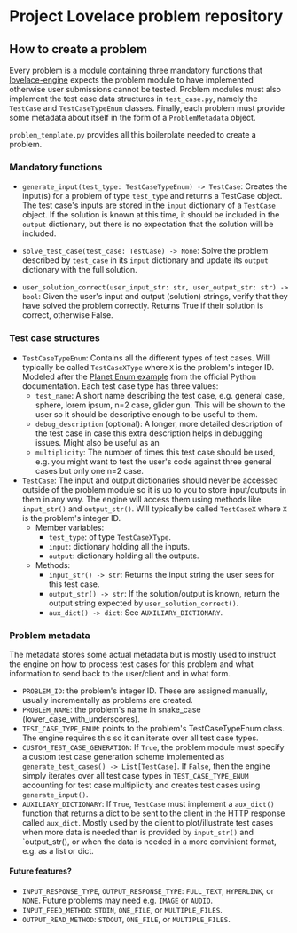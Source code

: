 # Project Lovelace problem repository

## How to create a problem
Every problem is a module containing three mandatory functions that [lovelace-engine](https://github.com/project-lovelace/lovelace-engine) expects the problem module to have implemented otherwise user submissions cannot be tested. Problem modules must also implement the test case data structures in `test_case.py`, namely the `TestCase` and `TestCaseTypeEnum` classes. Finally, each problem must provide some metadata about itself in the form of a `ProblemMetadata` object.

`problem_template.py` provides all this boilerplate needed to create a problem.

### Mandatory functions
* `generate_input(test_type: TestCaseTypeEnum) -> TestCase`: Creates the input(s) for a problem of type `test_type` and returns a TestCase object. The test case's inputs are stored in the `input` dictionary of a `TestCase` object. If the solution is known at this time, it should be included in the `output` dictionary, but there is no expectation that the solution will be included.

* `solve_test_case(test_case: TestCase) -> None`: Solve the problem described by `test_case` in its `input` dictionary and update its `output` dictionary with the full solution.

* `user_solution_correct(user_input_str: str, user_output_str: str) -> bool`: Given the user's input and output (solution) strings, verify that they have solved the problem correctly. Returns True if their solution is correct, otherwise False.

### Test case structures
* `TestCaseTypeEnum`: Contains all the different types of test cases. Will typically be called `TestCaseXType` where `X` is the problem's integer ID. Modeled after the [Planet Enum example](https://docs.python.org/3/library/enum.html#planet) from the official Python documentation. Each test case type has three values:
  * `test_name`: A short name describing the test case, e.g. general case, sphere, lorem ipsum, n=2 case, glider gun. This will be shown to the user so it should be descriptive enough to be useful to them.
  * `debug_description` (optional): A longer, more detailed description of the test case in case this extra description helps in debugging issues. Might also be useful as an 
  * `multiplicity`: The number of times this test case should be used, e.g. you might want to test the user's code against three general cases but only one n=2 case.
* `TestCase`: The input and output dictionaries should never be accessed outside of the problem module so it is up to you to store input/outputs in them in any way. The engine will access them using methods like `input_str()` and `output_str()`. Will typically be called `TestCaseX` where `X` is the problem's integer ID.
  * Member variables:
    * `test_type`: of type `TestCaseXType`.
    * `input`: dictionary holding all the inputs.
    * `output`: dictionary holding all the outputs.
  * Methods:
    * `input_str() -> str`: Returns the input string the user sees for this test case.
    * `output_str() -> str`: If the solution/output is known, return the output string expected by `user_solution_correct()`.
    * `aux_dict() -> dict`: See `AUXILIARY_DICTIONARY`.

### Problem metadata
The metadata stores some actual metadata but is mostly used to instruct the engine on how to process test cases for this problem and what information to send back to the user/client and in what form.
* `PROBLEM_ID`: the problem's integer ID. These are assigned manually, usually incrementally as problems are created.
* `PROBLEM_NAME`: the problem's name in snake_case (lower_case_with_underscores).
* `TEST_CASE_TYPE_ENUM`: points to the problem's TestCaseTypeEnum class. The engine requires this so it can iterate over all test case types.
* `CUSTOM_TEST_CASE_GENERATION`: If `True`, the problem module must specify a custom test case generation scheme implemented as `generate_test_cases() -> List[TestCase]`. If `False`, then the engine simply iterates over all test case types in `TEST_CASE_TYPE_ENUM` accounting for test case multiplicity and creates test cases using `generate_input()`.
* `AUXILIARY_DICTIONARY`: If `True`, `TestCase` must implement a `aux_dict()` function that returns a dict to be sent to the client in the HTTP response called `aux_dict`. Mostly used by the client to plot/illustrate test cases when more data is needed than is provided by `input_str()` and `output_str(), or when the data is needed in a more convinient format, e.g. as a list or dict.

#### Future features?
* `INPUT_RESPONSE_TYPE`, `OUTPUT_RESPONSE_TYPE`: `FULL_TEXT`, `HYPERLINK`, or `NONE`. Future problems may need e.g. `IMAGE` or `AUDIO`.
* `INPUT_FEED_METHOD`: `STDIN`, `ONE_FILE`, or `MULTIPLE_FILES`.
* `OUTPUT_READ_METHOD`: `STDOUT`, `ONE_FILE`, or `MULTIPLE_FILES`.
